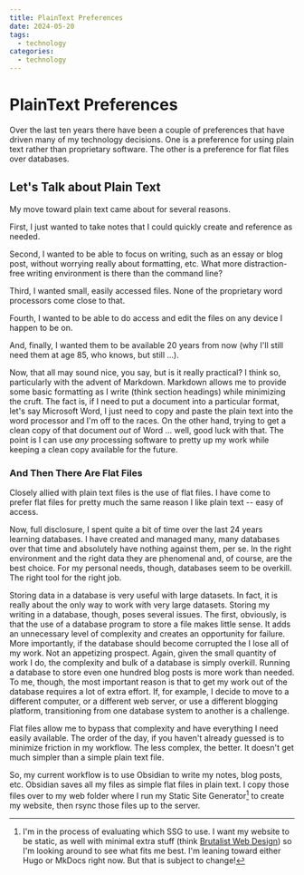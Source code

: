 ```yaml
---
title: PlainText Preferences
date: 2024-05-20
tags:
  - technology
categories:
  - technology
---
```

# PlainText Preferences

Over the last ten years there have been a couple of preferences that have driven many of my technology decisions.  One is a preference for using plain text rather than proprietary software. The other is a preference for flat files over databases.

## Let's Talk about Plain Text

My move toward plain text came about for several reasons.

First, I just wanted to take notes that I could quickly create and reference as needed.

Second, I  wanted to be able to focus on writing, such as an essay or blog post, without worrying really about formatting, etc.  What more distraction-free writing environment is there than the command line?  

Third, I wanted small, easily accessed files.  None of the proprietary word processors come close to that.  

Fourth, I wanted to be able to do access and edit the files on any device I happen to be on. 

And, finally, I wanted them to be available 20 years from now (why I'll still need them at age 85, who knows, but still ...).  

Now, that all may sound nice, you say, but is it really practical?  I think so, particularly with the advent of Markdown.  Markdown allows me to provide some basic formatting as I write (think section headings) while minimizing the cruft.  The fact is, if I need to put a document into a particular format, let's say Microsoft Word, I just need to copy and paste the plain text into the word processor and I'm off to the races.  On the other hand, trying to get a clean copy of that document *out* of Word ... well, good luck with that.  The point is I can use *any* processing software to pretty up my work while keeping a clean copy available for the future.

### And Then There Are Flat Files

Closely allied with plain text files is the use of flat files.  I have come to prefer flat files for pretty much the same reason I like plain text -- easy of access.  

Now, full disclosure, I spent quite a bit of time over the last 24 years learning databases. I have created and managed many, many databases over that time and absolutely have nothing against them, per se. In the right environment and the right data they are phenomenal and, of course, are the best choice.  For my personal needs, though, databases seem to be overkill.  The right tool for the right job.

Storing data in a database is very useful with large datasets.  In fact, it is really about the only way to work with very large datasets.  Storing my writing in a database, though, poses several issues. The first, obviously, is that the use of a database program to store a file makes little sense.  It adds an unnecessary level of complexity and creates an opportunity for failure.  More importantly, if the database should become corrupted the I lose all of my work.  Not an appetizing prospect.  Again, given the small quantity of work I do, the complexity and bulk of a database is simply overkill.  Running a database to store even one hundred blog posts is more work than needed.  To me, though, the most important reason is that to get my work out of the database requires a lot of extra effort.  If, for example,  I decide to move to a different computer, or a different web server, or use a different blogging platform, transitioning from one database system to another is a challenge.  

Flat files allow me to bypass that complexity and have everything I need easily available.  The order of the day, if you haven't already guessed is to minimize friction in my workflow.  The less complex, the better.  It doesn't get much simpler than a simple plain text file.

So, my current workflow is to use Obsidian to write my notes, blog posts, etc. Obsidian saves all my files as simple flat files in plain text.  I copy those files over to my web folder where I run my Static Site Generator[^1] to create my website, then rsync those files up to the server.

[^1]: I'm in the process of evaluating which SSG to use.  I want my website to be static, as well with minimal extra stuff (think [Brutalist Web Design](https://brutalist-web.design)) so I'm looking around to see what fits me best.  I'm leaning toward either Hugo or MkDocs right now. But that is subject to change!
